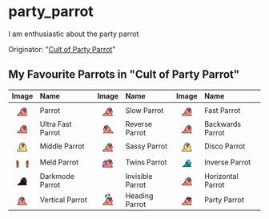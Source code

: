 # party_parrot
I am enthusiastic about the party parrot

Originator: "[Cult of Party Parrot](https://cultofthepartyparrot.com/)"

## My Favourite Parrots in "Cult of Party Parrot"

| Image | Name | Image | Name | Image | Name |
|:---:|:---|:---:|:---|:---:|:---|
| <img src="/cult_of_party_parrot/parrot.gif" width="24" height="24"> | Parrot | <img src="/cult_of_party_parrot/slowparrot.gif" width="24" height="24"> | Slow Parrot | <img src="/cult_of_party_parrot/fastparrot.gif" width="24" height="24"> | Fast Parrot |
| <img src="/cult_of_party_parrot/ultrafastparrot.gif" width="24" height="24"> | Ultra Fast Parrot | <img src="/cult_of_party_parrot/reverseparrot.gif" width="24" height="24"> | Reverse Parrot | <img src="/cult_of_party_parrot/backwardsparrot.gif" width="24" height="24"> | Backwards Parrot |
| <img src="/cult_of_party_parrot/middleparrot.gif" width="24" height="24"> | Middle Parrot | <img src="/cult_of_party_parrot/sassyparrot.gif" width="24" height="24"> | Sassy Parrot | <img src="/cult_of_party_parrot/discoparrot.gif" width="24" height="24"> | Disco Parrot |
| <img src="/cult_of_party_parrot/meldparrot.gif" width="24" height="24"> | Meld Parrot | <img src="/cult_of_party_parrot/twinsparrot.gif" width="24" height="24"> | Twins Parrot | <img src="/cult_of_party_parrot/inverseparrot.gif" width="24" height="24"> | Inverse Parrot |
| <img src="/cult_of_party_parrot/darkmodeparrot.gif" width="24" height="24"> | Darkmode Parrot | <img src="/cult_of_party_parrot/invisibleparrot.gif" width="24" height="24"> | Invisible Parrot | <img src="/cult_of_party_parrot/horizontalparrot.gif" width="24" height="24"> | Horizontal Parrot |
| <img src="/cult_of_party_parrot/verticalparrot.gif" width="24" height="24"> | Vertical Parrot | <img src="/cult_of_party_parrot/headingparrot.gif" width="24" height="24"> | Heading Parrot | <img src="/cult_of_party_parrot/partyparrot.gif" width="24" height="24"> | Party Parrot |
